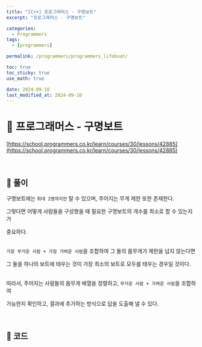 ```yaml
---
title: "[C++] 프로그래머스 - 구명보트"
excerpt: "프로그래머스 - 구명보트"

categories:
  - Programmers
tags:
  - [programmers]

permalink: /programmers/programmers_lifeboat/

toc: true
toc_sticky: true
use_math: true

date: 2024-09-10
last_modified_at: 2024-09-10
---
```


# 🔐 프로그래머스 - 구명보트

[https://school.programmers.co.kr/learn/courses/30/lessons/42885](https://school.programmers.co.kr/learn/courses/30/lessons/42885)

<br>

## 🔑 풀이

구명보트에는 `최대 2명까지만` 탈 수 있으며, 주어지는 무게 제한 또한 존재한다. <br>

그렇다면 어떻게 사람들을 구성했을 때 필요한 구명보트의 개수를 최소로 할 수 있는지가 <br>

중요하다. <br><br>

`가장 무거운 사람 + 가장 가벼운 사람`을 조합하여 그 둘의 몸무게가 제한을 넘지 않는다면 <br>

그 둘을 하나의 보트에 태우는 것이 가장 최소의 보트로 모두를 태우는 경우일 것이다. <br><br>

따라서, 주어지는 사람들의 몸무게 배열을 정렬하고, `무거운 사람 + 가벼운 사람`을 조합하여 <br>

가능한지 확인하고, 결과에 추가하는 방식으로 답을 도출해 낼 수 있다.

<br>

## 🧩 코드

<script src="https://gist.github.com/jinwoojwa/c32e6c20441a9f392dec6c2cb44b563b.js"></script>
